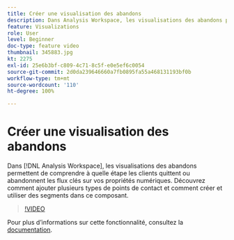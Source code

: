 ```yaml
---
title: Créer une visualisation des abandons
description: Dans Analysis Workspace, les visualisations des abandons permettent de comprendre à quelle étape les clients quittent ou abandonnent les flux clés sur vos propriétés numériques. Découvrez comment ajouter plusieurs types de points de contact et comment créer et utiliser des segments dans ce composant.
feature: Visualizations
role: User
level: Beginner
doc-type: feature video
thumbnail: 345883.jpg
kt: 2275
exl-id: 25e6b3bf-c809-4c71-8c5f-e0e5ef6c0054
source-git-commit: 2d0da239646660a7fb0895fa55a468131193bf0b
workflow-type: tm+mt
source-wordcount: '110'
ht-degree: 100%

---
```


# Créer une visualisation des abandons

Dans [!DNL Analysis Workspace], les visualisations des abandons permettent de comprendre à quelle étape les clients quittent ou abandonnent les flux clés sur vos propriétés numériques. Découvrez comment ajouter plusieurs types de points de contact et comment créer et utiliser des segments dans ce composant.

>[!VIDEO](https://video.tv.adobe.com/v/345883/?quality=12)

Pour plus dʼinformations sur cette fonctionnalité, consultez la [documentation](https://experienceleague.adobe.com/docs/analytics/analyze/analysis-workspace/visualizations/fallout/fallout-flow.html?lang=fr).